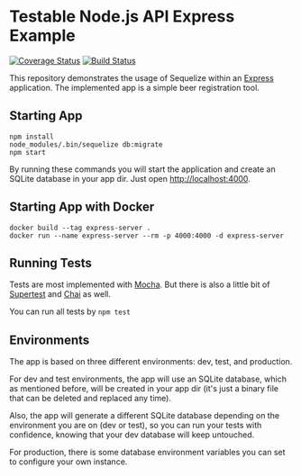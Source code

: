 # Testable Node.js API Express Example

[![Coverage Status](https://coveralls.io/repos/github/patarkf/express-testable-api-boilerplate/badge.svg?branch=master)](https://coveralls.io/github/patarkf/express-testable-api-boilerplate?branch=master) [![Build Status](https://travis-ci.org/patarkf/express-testable-api-boilerplate.svg?branch=master)](https://travis-ci.org/patarkf/express-testable-api-boilerplate.svg?branch=master)

This repository demonstrates the usage of Sequelize within an [Express](https://expressjs.com) application.
The implemented app is a simple beer registration tool.

## Starting App

```
npm install
node_modules/.bin/sequelize db:migrate
npm start
```

By running these commands you will start the application and create an SQLite database
in your app dir. Just open [http://localhost:4000](http://localhost:4000).

## Starting App with Docker

```
docker build --tag express-server .
docker run --name express-server --rm -p 4000:4000 -d express-server
```

## Running Tests

Tests are most implemented with [Mocha](https://mochajs.org). But there is also a
little bit of [Supertest](https://github.com/visionmedia/supertest) and [Chai](https://github.com/chaijs/chai) as well. 

You can run all tests by `npm test`

## Environments

The app is based on three different environments: dev, test, and production. 

For dev and test environments, the app will use an SQLite database, which as mentioned before,
will be created in your app dir (it's just a binary file that can be deleted and
replaced any time). 

Also, the app will generate a different SQLite database depending on
the environment you are on (dev or test), so you can run your tests with confidence, knowing 
that your dev database will keep untouched.

For production, there is some database environment variables you can set to configure
your own instance.

